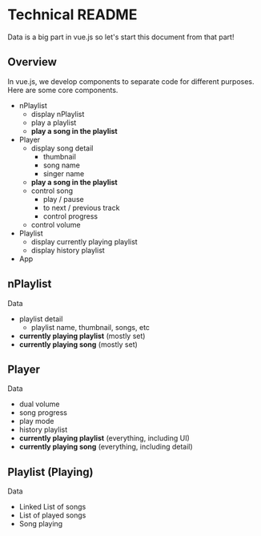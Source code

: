 # Technical README

Data is a big part in vue.js so let's start this document from that part!  

## Overview

In vue.js, we develop components to separate code for different purposes. Here are some core components. 

- nPlaylist
  - display nPlaylist
  - play a playlist
  - **play a song in the playlist**
- Player
  - display song detail
    - thumbnail
    - song name
    - singer name
  - **play a song in the playlist**
  - control song
    - play / pause
    - to next / previous track
    - control progress
  - control volume
- Playlist
  - display currently playing playlist
  - display history playlist
- App

## nPlaylist

Data

- playlist detail
  - playlist name, thumbnail, songs, etc
- **currently playing playlist** (mostly set)
- **currently playing song** (mostly set)

## Player

Data

- dual volume
- song progress
- play mode
- history playlist
- **currently playing playlist** (everything, including UI)
- **currently playing song** (everything, including detail)

## Playlist (Playing)

Data

- Linked List of songs
- List of played songs
- Song playing

